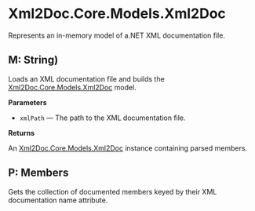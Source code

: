 # Xml2Doc.Core.Models.Xml2Doc

Represents an in-memory model of a.NET XML documentation file.

## M: String)

Loads an XML documentation file and builds the [Xml2Doc.Core.Models.Xml2Doc](Xml2Doc.Core.Models.Xml2Doc.md) model.

**Parameters**

- `xmlPath` — The path to the XML documentation file.

**Returns**

An [Xml2Doc.Core.Models.Xml2Doc](Xml2Doc.Core.Models.Xml2Doc.md) instance containing parsed members.

## P: Members

Gets the collection of documented members keyed by their XML documentation name attribute.
